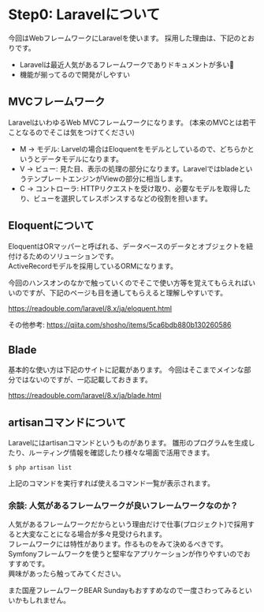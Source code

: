 # Step0: Laravelについて

今回はWebフレームワークにLaravelを使います。
採用した理由は、下記のとおりです。

- Laravelは最近人気があるフレームワークでありドキュメントが多い
- 機能が揃ってるので開発がしやすい

## MVCフレームワーク

LaravelはいわゆるWeb MVCフレームワークになります。
(本来のMVCとは若干ことなるのでそこは気をつけてください)

- M -> モデル: Larvelの場合はEloquentをモデルとしているので、どちらかというとデータモデルになります。
- V -> ビュー: 見た目、表示の処理の部分になります。LaravelではbladeというテンプレートエンジンがViewの部分に相当します。
- C -> コントローラ: HTTPリクエストを受け取り、必要なモデルを取得したり、ビューを選択してレスポンスするなどの役割を担います。


## Eloquentについて

EloquentはORマッパーと呼ばれる、データベースのデータとオブジェクトを紐付けるためのソリューションです。  
ActiveRecordモデルを採用しているORMになります。

今回のハンスオンのなかで触っていくのでそこで使い方等を覚えてもらえればいいのですが、下記のページも目を通してもらえると理解しやすいです。


https://readouble.com/laravel/8.x/ja/eloquent.html


その他参考: https://qiita.com/shosho/items/5ca6bdb880b130260586


## Blade

基本的な使い方は下記のサイトに記載があります。
今回はそこまでメインな部分ではないのですが、一応記載しておきます。

https://readouble.com/laravel/8.x/ja/blade.html


## artisanコマンドについて

Laravelにはartisanコマンドというものがあります。
雛形のプログラムを生成したり、ルーティング情報を確認したり様々な場面で活用できます。

```shell
$ php artisan list
```

上記のコマンドを実行すれば使えるコマンド一覧が表示されます。


### 余談: 人気があるフレームワークが良いフレームワークなのか？

人気があるフレームワークだからという理由だけで仕事(プロジェクト)で採用すると大変なことになる場合が多々見受けられます。  
フレームワークには特性があります。作るものをみて決めるべきです。  
Symfonyフレームワークを使うと堅牢なアプリケーションが作りやすいのでおすすめです。  
興味があったら触ってみてください。  

また国産フレームワークBEAR Sundayもおすすめなので一度さわってみるといいかもしれません。  


